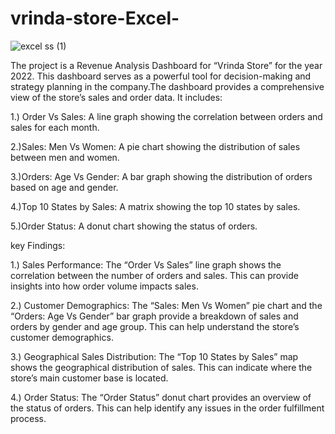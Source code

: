 # vrinda-store-Excel-
![excel ss (1)](https://github.com/Suraj-Bhushan/vrinda-store-Excel-/assets/152265049/ca2d93bc-0dc8-455f-9d27-120fca9f5936)

The project is a Revenue Analysis Dashboard for “Vrinda Store” for the year 2022. This dashboard serves as a powerful tool for decision-making and strategy planning in the company.The dashboard provides a comprehensive view of the store’s sales and order data. It includes:

1.) Order Vs Sales: A line graph showing the correlation between orders and sales for each month.

2.)Sales: Men Vs Women: A pie chart showing the distribution of sales between men and women.

3.)Orders: Age Vs Gender: A bar graph showing the distribution of orders based on age and gender.

4.)Top 10 States by Sales: A matrix showing the top 10 states by sales.

5.)Order Status: A donut chart showing the status of orders.

key Findings:

1.) Sales Performance: The “Order Vs Sales” line graph shows the correlation between the number of orders and sales. This can provide insights into how order volume impacts sales.

2.) Customer Demographics: The “Sales: Men Vs Women” pie chart and the “Orders: Age Vs Gender” bar graph provide a breakdown of sales and orders by gender and age group. This can help understand the store’s customer demographics.

3.) Geographical Sales Distribution: The “Top 10 States by Sales” map shows the geographical distribution of sales. This can indicate where the store’s main customer base is located.

4.) Order Status: The “Order Status” donut chart provides an overview of the status of orders. This can help identify any issues in the order fulfillment process.


